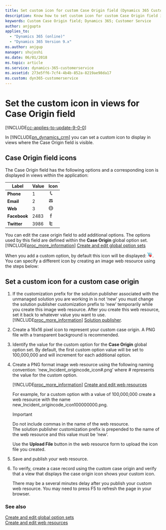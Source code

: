 ```yaml
---
title: Set custom icon for custom Case Origin field (Dynamics 365 Customer Engagement) | MicrosoftDocs
description: Know how to set custom icon for custom Case Origin field in Dynamics 365 Customer Engagement
keywords: Custom Case Origin field; Dynamics 365; Customer Service
author: anjgupta
applies_to: 
  - "Dynamics 365 (online)"
  - "Dynamics 365 Version 9.x"
ms.author: anjgup
manager: shujoshi
ms.date: 06/01/2018
ms.topic: article
ms.service: dynamics-365-customerservice
ms.assetid: 273e5ff6-7cf4-4b4b-852a-8219ae98da17
ms.custom: dyn365-customerservice
---
```


# Set the custom icon in views for Case Origin field

[!INCLUDE[cc-applies-to-update-9-0-0](../includes/cc_applies_to_update_9_0_0.md)]

In [!INCLUDE[pn_dynamics_crm](../includes/pn-dynamics-crm.md)] you can set a custom icon to display in views where the Case Origin field is visible.  
  
## Case Origin field icons  
 The Case Origin field has the following options and a corresponding icon is displayed in views within the application:  
  
|Label|Value|Icon|  
|-----------|-----------|----------|  
|**Phone**|1|![Case origin icon for phone](../customize/media/case-origin-phone-icon.png "Case origin icon for phone")|  
|**Email**|2|![Case origin button for email](../customize/media/case-origin-email-icon.png "Case origin button for email")|  
|**Web**|3|![Case origin icon for web](../customize/media/case-origin-web-icon.png "Case origin icon for web")|  
|**Facebook**|2483|![Facebook Case origin icon](../customize/media/case-origin-facebook-icon.png "Facebook Case origin icon")|  
|**Twitter**|3986|![Case origin icon for Twitter](../customize/media/case-origin-twitter-icon.png "Case origin icon for Twitter")|  
  
 You can edit the case origin field to add additional options. The options used by this field are defined within the **Case Origin** global option set. [!INCLUDE[proc_more_information](../includes/proc-more-information.md)] [Create and edit global option sets](../customize/create-edit-global-option-sets.md)  
  
 When you add a custom option, by default this icon will be displayed: ![Case origin icon for a custom origin](../customize/media/case-origin-custom-icon.png "Case origin icon for a custom origin"). You can specify a different icon by creating an image web resource using the steps below:  
  
## Set a custom icon for a custom case origin  
  
1. If the customization prefix for the solution publisher associated with the unmanaged solution you are working in is not ‘new’ you must change the solution publisher customization prefix to ‘new’ temporarily while you create this image web resource. After you create this web resource, set it back to whatever value you want to use. [!INCLUDE[proc_more_information](../includes/proc-more-information.md)] [Solution publisher](../customize/change-solution-publisher-prefix.md#BKMK_SolutionPublisher).  
  
2. Create a 16x16 pixel icon to represent your custom case origin. A PNG file with a transparent background is recommended.  
  
3. Identify the value for the custom option for the **Case Origin** global option set. By default, the first custom option value will be set to 100,000,000 and will increment for each additional option.  
  
4. Create a PNG format image web resource using the following naming convention: ‘new_Incident_origincode_icon<em>#</em>.png’ where *#* represents the value for the custom option.  
  
   [!INCLUDE[proc_more_information](../includes/proc-more-information.md)] [Create and edit web resources](../customize/create-edit-web-resources.md)  
  
   For example, for a custom option with a value of 100,000,000 create a web resource with the name new_Incident_origincode_icon100000000.png.  
  
   > [!IMPORTANT]
   >  Do not include commas in the name of the web resource.   
   > The solution publisher customization prefix is prepended to the name of the web resource and this value must be ‘new’.  
  
   Use the **Upload File** button in the web resource form to upload the icon file you created.  
  
5. Save and publish your web resource.  
  
6. To verify, create a case record using the custom case origin and verify that a view that displays the case origin icon shows your custom icon.  
  
    There may be a several minutes delay after you publish your custom web resource. You may need to press F5 to refresh the page in your browser.  
  
### See also  
 [Create and edit global option sets](../customize/create-edit-global-option-sets.md)   
 [Create and edit web resources](../customize/create-edit-web-resources.md)
